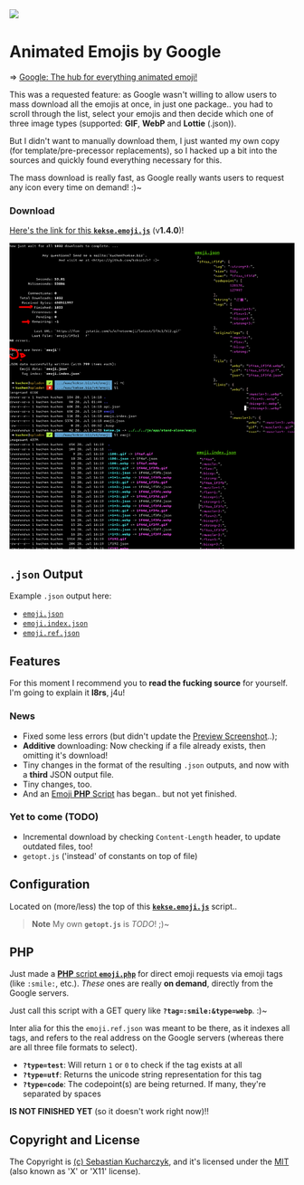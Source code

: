 <img src="https://kekse.biz/php/count.php?override=github:noto-emoji-animation&text=`noto-emoji-animation`" />

# Animated Emojis by Google
=> [Google: The hub for everything animated emoji!](https://googlefonts.github.io/noto-emoji-animation/)

This was a requested feature: as Google wasn't willing to allow users to mass download all the emojis at once,
in just one package.. you had to scroll through the list, select your emojis and then decide which one of three
image types (supported: **GIF**, **WebP** and **Lottie** (.json)).

But I didn't want to manually download them, I just wanted my own copy (for template/pre-precessor replacements),
so I hacked up a bit into the sources and quickly found everything necessary for this.

The mass download is really fast, as Google really wants users to request any icon every time on demand! :)~

### Download
[Here's the link for this **`kekse.emoji.js`**](js/emoji.js) (v**1.4.0**)!

![Screenshot](docs/preview.png)

## **`.json`** Output
Example `.json` output here:
* [`emoji.json`](json/emoji.json)
* [`emoji.index.json`](json/emoji.index.json)
* [`emoji.ref.json`](json/emoji.ref.json)

## Features
For this moment I recommend you to **read the fucking source** for yourself. I'm going to explain it **l8rs**, j4u!

### News
* Fixed some less errors (but didn't update the [Preview Screenshot](docs/preview.png)..);
* **Additive** downloading: Now checking if a file already exists, then omitting it's download!
* Tiny changes in the format of the resulting `.json` outputs, and now with a **third** JSON output file.
* Tiny changes, too.
* And an [Emoji **PHP** Script](#php) has began.. but not yet finished.

### Yet to come (TODO)
* Incremental download by checking `Content-Length` header, to update outdated files, too!
* `getopt.js` ('instead' of constants on top of file)

## Configuration
Located on (more/less) the top of this **[`kekse.emoji.js`](js/emoji.js)** script..

> **Note**
> My own **`getopt.js`** is _TODO_! ;)~

## **PHP**
Just made a [**PHP** script **`emoji.php`**](php/emoji.php) for direct emoji requests via emoji tags (like `:smile:`, etc.).
_These_ ones are really **on demand**, directly from the Google servers.

Just call this script with a GET query like **`?tag=:smile:&type=webp`**. :)~

Inter alia for this the `emoji.ref.json` was meant to be there, as it indexes all tags, and refers to the real address
on the Google servers (whereas there are all three file formats to select).

* **`?type=test`**: Will return `1` or `0` to check if the tag exists at all
* **`?type=utf`**: Returns the unicode string representation for this tag
* **`?type=code`**: The codepoint(s) are being returned. If many, they're separated by spaces

**IS NOT FINISHED YET** (so it doesn't work right now)!!

## Copyright and License
The Copyright is [(c) Sebastian Kucharczyk](COPYRIGHT.txt),
and it's licensed under the [MIT](LICENSE.txt) (also known as 'X' or 'X11' license).

